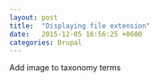 ```yaml
---
layout: post
title:  "Displaying file extension"
date:   2015-12-05 16:56:25 +0600
categories: Drupal
---
```


<p>Add image to taxonomy terms</p>
